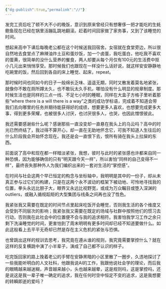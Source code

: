 ```yaml
---
{"dg-publish":true,"permalink":"//"}
---
```



发完工资后吃了顿不大不小的晚饭，意识到原来曾经只有想奢侈一把才能吃的生蚝鲍鱼现在已经在锅里活蹦乱跳地翻滚。赶着时间回家做了家务事，又到了该睡觉的时间。

想起来高中下课后每晚老公都在这个时候送我回宿舍。女宿就在食堂旁边，所以很自然地去食堂点了麻辣油炸土豆和蛋炒饭，加一个卤蛋，我吃蛋白，他吃我不喜欢的蛋黄，很简单的没什么营养的餐食，两人却要从每个月仅有100元的生活费中抠小几元出来悄悄享受。那时候我们也跟现在一样没什么话好说，就这样安安静静地吃碗里的饭，然后回到各自的床上睡觉、起床，repeat。

那时候时间也同如今的日子一般绵长乏味、遥遥无期，同时又散发着莫名地紧张，就像你不敢在厕所蹲太久，也不敢玩太久手机，哪怕没有什么明显的规章制度。那时候生活也是同样的三点一线、不足七小时的睡眠，同样在大盒子方格子里听着那些“where there is a will there is a way”之类的成功学标语，完成着不知道会带我们去向哪里的任务并期待能获得好的成绩，想要更多人喜欢，也想要完成更多大事，得到更多荣耀，也被很多人讨厌，也讨厌很多人，也哭，也因此憎恨彼此。

我还需要感谢些什么呢？感谢那些一直没变却一直悬在我头上的乌云吗？高中的时光已然终结了，我过得不算开心，却一直在无助地怀念它，可我不知道人生往后的什么阶段我会开始怀念现在。我还是会一直恨下去，恨所有骑在我头上拉屎的东西。

前面说了高中和现在都一样暗淡紧张，我想，彼时与此时的紧张感也许都来自同一种恐惧，因为能够确信的只有“明天跟今天一样”，所以害怕“同样的自己变得不一样”，最终丧失那种外人为我们编织出来的一套对生活的“掌控感”。

在时间与社会这两个早已恒定的构念与坐标轴中，我明明是其中的一份子，却从未真正参与过它们的构建，只是在这两个永不波动的框架下被动地、可怜地寻找我的位置，拳头永远比胆子大，眼界又永远比视野宽，或成为万众瞩目或堕入深渊的outliers，或融入循规蹈矩的大型集团与线条之间再也没了性色。

我紧张我又需要在既定的时间节点里起床吃饭开会睡觉，否则我生活的各个维度又会受到不同层次的影响；我紧张我又需要在既定的场域与社群中按照他们的惯习去行动，否则我在此社会中的位置便不会与我的追求相符。我害怕我学习工作之余只剩下洗澡睡觉的时间，更害怕到了周末明明有更多时间却已经不知道要做什么。如此这般看上去平平无奇却已然是存在主义危机的紧张与恐惧。

也曾跳出这样的规训去思考，我究竟在遵从谁的规则，我究竟需要掌控什么？就在这样的反复横跳中演了小半辈子，演成了自己都不认识的样子。

吃完饭回家的路上挽着老公的手臂在安静黑暗的小区里散了一圈步，久违地探讨了一些我能听明白的人文社科，他跟我说AI的工作，我跟他说社会学的理论，而后我的眼睛越来越迷糊，声音越来越小，头也越来越晕，这是规则吗，这是掌控吗，还是说这是我一辈子唯一确定的追求，我在任何时空中恒定不变的追求，这是我想要的转瞬即逝的爱吗？